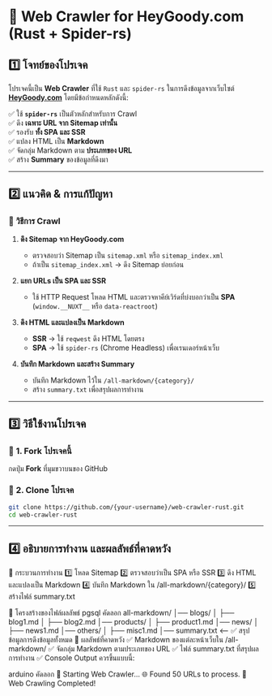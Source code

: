 # 🚀 Web Crawler for HeyGoody.com (Rust + Spider-rs)

## 1️⃣ โจทย์ของโปรเจค

โปรเจคนี้เป็น **Web Crawler** ที่ใช้ `Rust` และ `spider-rs` ในการดึงข้อมูลจากเว็บไซต์ **[HeyGoody.com](https://www.heygoody.com/)** โดยมีข้อกำหนดหลักดังนี้:

✅ ใช้ **`spider-rs`** เป็นตัวหลักสำหรับการ Crawl  
✅ ดึง **เฉพาะ URL จาก Sitemap เท่านั้น**  
✅ รองรับ **ทั้ง SPA และ SSR**  
✅ แปลง HTML เป็น **Markdown**  
✅ จัดกลุ่ม Markdown ตาม **ประเภทของ URL**  
✅ สร้าง **Summary** ของข้อมูลที่ดึงมา  

---

## 2️⃣ แนวคิด & การแก้ปัญหา

### 🔹 **วิธีการ Crawl**
1. **ดึง Sitemap จาก HeyGoody.com**  
   - ตรวจสอบว่า Sitemap เป็น `sitemap.xml` หรือ `sitemap_index.xml`  
   - ถ้าเป็น `sitemap_index.xml` → ดึง Sitemap ย่อยก่อน  

2. **แยก URLs เป็น SPA และ SSR**
   - ใช้ HTTP Request โหลด HTML และตรวจหาคีย์เวิร์ดที่บ่งบอกว่าเป็น **SPA** (`window.__NUXT__` หรือ `data-reactroot`)  

3. **ดึง HTML และแปลงเป็น Markdown**
   - **SSR** → ใช้ `reqwest` ดึง HTML โดยตรง  
   - **SPA** → ใช้ `spider-rs` (Chrome Headless) เพื่อเรนเดอร์หน้าเว็บ  

4. **บันทึก Markdown และสร้าง Summary**
   - บันทึก Markdown ไว้ใน `/all-markdown/{category}/`
   - สร้าง `summary.txt` เพื่อสรุปผลการทำงาน  

---

## 3️⃣ วิธีใช้งานโปรเจค

### 🔹 **1. Fork โปรเจคนี้**
กดปุ่ม **Fork** ที่มุมขวาบนของ GitHub  

### 🔹 **2. Clone โปรเจค**
```sh
git clone https://github.com/{your-username}/web-crawler-rust.git
cd web-crawler-rust
```

---

## 4️⃣ อธิบายการทำงาน และผลลัพธ์ที่คาดหวัง
📌 กระบวนการทำงาน
1️⃣ โหลด Sitemap
2️⃣ ตรวจสอบว่าเป็น SPA หรือ SSR
3️⃣ ดึง HTML และแปลงเป็น Markdown
4️⃣ บันทึก Markdown ใน /all-markdown/{category}/
5️⃣ สร้างไฟล์ summary.txt

📂 โครงสร้างของไฟล์ผลลัพธ์
pgsql
คัดลอก
all-markdown/
│── blogs/
│   ├── blog1.md
│   ├── blog2.md
│── products/
│   ├── product1.md
│── news/
│   ├── news1.md
│── others/
│   ├── misc1.md
│── summary.txt  <-- ✅ สรุปข้อมูลการดึงข้อมูลทั้งหมด
🎯 ผลลัพธ์ที่คาดหวัง
✅ Markdown ของแต่ละหน้าเว็บใน /all-markdown/
✅ จัดกลุ่ม Markdown ตามประเภทของ URL
✅ ไฟล์ summary.txt ที่สรุปผลการทำงาน
✅ Console Output ควรขึ้นแบบนี้:

arduino
คัดลอก
🚀 Starting Web Crawler...
🌐 Found 50 URLs to process.
🎉 Web Crawling Completed!